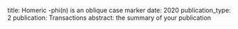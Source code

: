 title: Homeric -phi(n) is an oblique case marker
date: 2020
publication_type: 2
publication: Transactions
abstract: the summary of your publication
